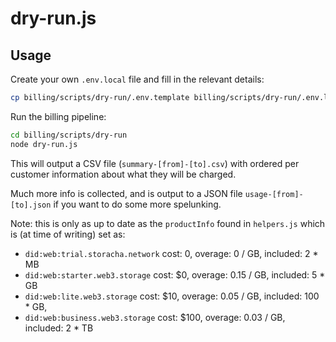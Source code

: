 # dry-run.js

## Usage

Create your own `.env.local` file and fill in the relevant details:

```sh
cp billing/scripts/dry-run/.env.template billing/scripts/dry-run/.env.local
```

Run the billing pipeline:

```sh
cd billing/scripts/dry-run
node dry-run.js
```

This will output a CSV file (`summary-[from]-[to].csv`) with ordered per customer information about what they will be charged.

Much more info is collected, and is output to a JSON file `usage-[from]-[to].json` if you want to do some more spelunking.

Note: this is only as up to date as the `productInfo` found in `helpers.js` which is (at time of writing) set as:

- `did:web:trial.storacha.network` cost: 0, overage: 0 / GB, included: 2 \* MB
- `did:web:starter.web3.storage` cost: $0, overage: 0.15 / GB, included: 5 \* GB
- `did:web:lite.web3.storage` cost: $10, overage: 0.05 / GB, included: 100 \* GB,
- `did:web:business.web3.storage` cost: $100, overage: 0.03 / GB, included: 2 \* TB
